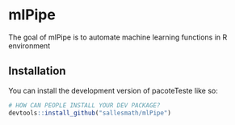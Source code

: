 
# mlPipe

<!-- badges: start -->
<!-- badges: end -->

The goal of mlPipe is to automate machine learning functions in R environment


## Installation

You can install the development version of pacoteTeste like so:

``` r
# HOW CAN PEOPLE INSTALL YOUR DEV PACKAGE?
devtools::install_github("sallesmath/mlPipe")
```
